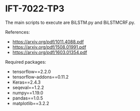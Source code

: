 # IFT-7022-TP3

The main scripts to execute are BiLSTM.py and BiLSTMCRF.py.

References:
- https://arxiv.org/pdf/1011.4088.pdf
- https://arxiv.org/pdf/1508.01991.pdf
- https://arxiv.org/pdf/1603.01354.pdf

Required packages:
- tensorflow==2.2.0
- tensorflow-addons==0.11.2
- Keras==2.4.3
- seqeval==1.2.2
- numpy==1.19.0
- pandas==1.0.5
- matplotlib==3.2.2